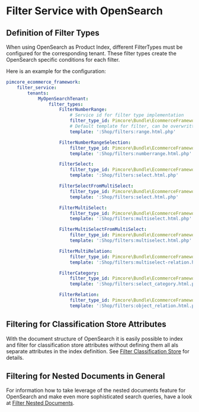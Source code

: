 # Filter Service with OpenSearch

## Definition of Filter Types

When using OpenSearch as Product Index, different FilterTypes must be configured for the corresponding tenant. 
These filter types create the OpenSearch specific conditions for each filter.

Here is an example for the configuration: 
```yml
pimcore_ecommerce_framework:
    filter_service:
        tenants:
            MyOpenSearchTenant:
                filter_types:
                    FilterNumberRange:
                        # Service id for filter type implementation
                        filter_type_id: Pimcore\Bundle\EcommerceFrameworkBundle\FilterService\FilterType\SearchIndex\NumberRange
                        # Default template for filter, can be overwritten in filter definition
                        template: ':Shop/filters:range.html.php'

                    FilterNumberRangeSelection:
                        filter_type_id: Pimcore\Bundle\EcommerceFrameworkBundle\FilterService\FilterType\SearchIndex\NumberRangeSelection
                        template: ':Shop/filters:numberrange.html.php'

                    FilterSelect:
                        filter_type_id: Pimcore\Bundle\EcommerceFrameworkBundle\FilterService\FilterType\SearchIndex\Select
                        template: ':Shop/filters:select.html.php'

                    FilterSelectFromMultiSelect:
                        filter_type_id: Pimcore\Bundle\EcommerceFrameworkBundle\FilterService\FilterType\SearchIndex\SelectFromMultiSelect
                        template: ':Shop/filters:select.html.php'

                    FilterMultiSelect:
                        filter_type_id: Pimcore\Bundle\EcommerceFrameworkBundle\FilterService\FilterType\SearchIndex\MultiSelect
                        template: ':Shop/filters:multiselect.html.php'

                    FilterMultiSelectFromMultiSelect:
                        filter_type_id: Pimcore\Bundle\EcommerceFrameworkBundle\FilterService\FilterType\SearchIndex\MultiSelectFromMultiSelect
                        template: ':Shop/filters:multiselect.html.php'

                    FilterMultiRelation:
                        filter_type_id: Pimcore\Bundle\EcommerceFrameworkBundle\FilterService\FilterType\SearchIndex\MultiSelectRelation
                        template: ':Shop/filters:multiselect-relation.html.php'

                    FilterCategory:
                        filter_type_id: Pimcore\Bundle\EcommerceFrameworkBundle\FilterService\FilterType\SearchIndex\SelectCategory
                        template: ':Shop/filters:select_category.html.php'

                    FilterRelation:
                        filter_type_id: Pimcore\Bundle\EcommerceFrameworkBundle\FilterService\FilterType\SearchIndex\SelectRelation
                        template: ':Shop/filters:object_relation.html.php'
```

## Filtering for Classification Store Attributes

With the document structure of OpenSearch it is easily possible to index and filter for classification store attributes
without defining them all als separate attributes in the index definition. 
See [Filter Classification Store](01_Filter_Classification_Store.md) for details.  


## Filtering for Nested Documents in General
For information how to take leverage of the nested documents feature for OpenSearch and make even more sophisticated
search queries, have a look at [Filter Nested Documents](02_Filter_Nested_Documents.md). 